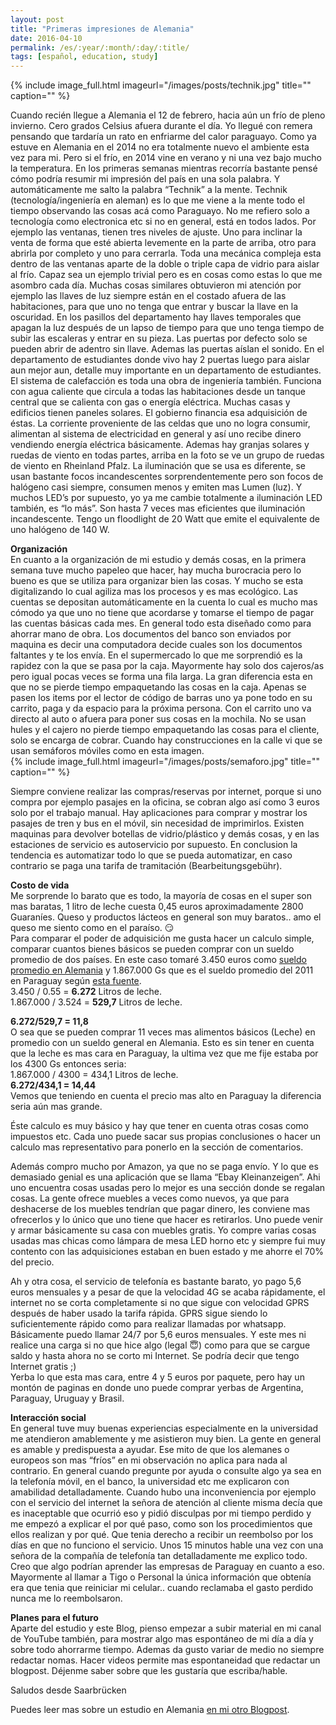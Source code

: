```yaml
---
layout: post
title: "Primeras impresiones de Alemania"
date: 2016-04-10
permalink: /es/:year/:month/:day/:title/
tags: [español, education, study]
---
```


{% include image_full.html imageurl="/images/posts/technik.jpg" title="" caption="" %}

Cuando recién llegue a Alemania el 12 de febrero, hacia aún un frío de pleno invierno. Cero grados Celsius afuera durante el día. Yo llegué con remera pensando que tardaría un rato en enfriarme del calor paraguayo. Como ya estuve en Alemania en el 2014 no era totalmente nuevo el ambiente esta vez para mi. Pero si el frío, en 2014 vine en verano y ni una vez bajo mucho la temperatura. <!--more-->
En los primeras semanas mientras recorría bastante pensé cómo podría resumir mi impresión del país en una sola palabra. Y automáticamente me salto la palabra “Technik” a la mente. Technik (tecnología/ingeniería en aleman) es lo que me viene a la mente todo el tiempo observando las cosas acá como Paraguayo. No me refiero solo a tecnología como electronica etc si no en general, está en todos lados. Por ejemplo las ventanas, tienen tres niveles de ajuste. Uno para inclinar la venta de forma que esté abierta levemente en la parte de arriba, otro para abrirla por completo y uno para cerrarla. Toda una mecánica compleja esta dentro de las ventanas aparte de la doble o triple capa de vidrio para aislar al frío. Capaz sea un ejemplo trivial pero es en cosas como estas lo que me asombro cada día. Muchas cosas similares obtuvieron mi atención por ejemplo las llaves de luz siempre están en el costado afuera de las habitaciones, para que uno no tenga que entrar y buscar la llave en la oscuridad. En los pasillos del departamento hay llaves temporales que apagan la luz después de un lapso de tiempo para que uno tenga tiempo de subir las escaleras y entrar en su pieza. Las puertas por defecto solo se pueden abrir de adentro sin llave. Ademas las puertas aíslan el sonido. En el departamento de estudiantes donde vivo hay 2 puertas luego para aislar aun mejor aun, detalle muy importante en un departamento de estudiantes. El sistema de calefacción es toda una obra de ingeniería también. Funciona con agua caliente que circula a todas las habitaciones desde un tanque central que se calienta con gas o energía eléctrica. Muchas casas y edificios tienen paneles solares. El gobierno financia esa adquisición de éstas. La corriente proveniente de las celdas que uno no logra consumir, alimentan al sistema de electricidad en general y así uno recibe dinero vendiendo energía eléctrica básicamente. Ademas hay granjas solares y ruedas de viento en todas partes, arriba en la foto se ve un grupo de ruedas de viento en Rheinland Pfalz. La iluminación que se usa es diferente, se usan bastante focos incandescentes sorprendentemente pero son focos de halógeno casi siempre, consumen menos y emiten mas Lumen (luz). Y muchos LED’s por supuesto, yo ya me cambie totalmente a iluminación LED también, es “lo más”. Son hasta 7 veces mas eficientes que iluminación incandescente. Tengo un floodlight de 20 Watt que emite el equivalente de uno halógeno de 140 W.


**Organización**  
En cuanto a la organización de mi estudio y demás cosas, en la primera semana tuve mucho papeleo que hacer, hay mucha burocracia pero lo bueno es que se utiliza para organizar bien las cosas. Y mucho se esta digitalizando lo cual agiliza mas los procesos y es mas ecológico. Las cuentas se depositan automáticamente en la cuenta lo cual es mucho mas cómodo ya que uno no tiene que acordarse y tomarse el tiempo de pagar las cuentas básicas cada mes. En general todo esta diseñado como para ahorrar mano de obra. Los documentos del banco son enviados por maquina es decir una computadora decide cuales son los documentos faltantes y te los envía. En el supermercado lo que me sorprendió es la rapidez con la que se pasa por la caja. Mayormente hay solo dos cajeros/as pero igual pocas veces se forma una fila larga. La gran diferencia esta en que no se pierde tiempo empaquetando las cosas en la caja. Apenas se pasen los items por el lector de código de barras uno ya pone todo en su carrito, paga y da espacio para la próxima persona. Con el carrito uno va directo al auto o afuera para poner sus cosas en la mochila. No se usan hules y el cajero no pierde tiempo empaquetando las cosas para el cliente, solo se encarga de cobrar.
Cuando hay construcciones en la calle vi que se usan semáforos móviles como en esta imagen.  
{% include image_full.html imageurl="/images/posts/semaforo.jpg" title="" caption="" %}

Siempre conviene realizar las compras/reservas por internet, porque si uno compra por ejemplo pasajes en la oficina, se cobran algo así como 3 euros solo por el trabajo manual. Hay aplicaciones para comprar y mostrar los pasajes de tren y bus en el móvil, sin necesidad de imprimirlos.
Existen maquinas para devolver botellas de vidrio/plástico y demás cosas, y en las estaciones de servicio es autoservicio por supuesto. En conclusion la tendencia es automatizar todo lo que se pueda automatizar, en caso contrario se paga una tarifa de tramitación (Bearbeitungsgebühr).

**Costo de vida**  
Me sorprende lo barato que es todo, la mayoría de cosas en el super son mas baratas, 1 litro de leche cuesta 0,45 euros aproximadamente 2800 Guaraníes. Queso y productos lácteos en general son muy baratos.. amo el queso me siento como en el paraíso. 😏  
Para comparar el poder de adquisición me gusta hacer un calculo simple, comparar cuantos bienes básicos se pueden comprar con un sueldo promedio de dos países. En este caso tomaré 3.450 euros como [sueldo promedio en Alemania](https://www.absolventa.de/karriereguide/arbeitsentgelt/durchschnittsgehalt) y 1.867.000 Gs que es el sueldo promedio del 2011 en Paraguay según [esta fuente](http://www.tusalario.org/paraguay/Portada/salario/salarios-promedio).  
3.450 / 0.55 = **6.272** Litros de leche.  
1.867.000  / 3.524 = **529,7** Litros de leche.  

**6.272/529,7 = 11,8**   
O sea que se pueden comprar 11 veces mas alimentos básicos (Leche) en promedio con un sueldo general en Alemania. Esto es sin tener en cuenta que la leche es mas cara en Paraguay, la ultima vez que me fije estaba por los 4300 Gs entonces seria:  
1.867.000  / 4300 = 434,1 Litros de leche.  
**6.272/434,1 = 14,44**  
Vemos que teniendo en cuenta el precio mas alto en Paraguay la diferencia seria aún mas grande.

Éste calculo es muy básico y hay que tener en cuenta otras cosas como impuestos etc. Cada uno puede sacar sus propias conclusiones o hacer un calculo mas representativo para ponerlo en la sección de comentarios.

Además compro mucho por Amazon, ya que no se paga envío. Y lo que es demasiado genial es una aplicación que se llama “Ebay Kleinanzeigen”. Ahi uno encuentra cosas usadas pero lo mejor es una sección donde se regalan cosas. La gente ofrece muebles a veces como nuevos, ya que para deshacerse de los muebles tendrían que pagar dinero, les conviene mas ofrecerlos y lo único que uno tiene que hacer es retirarlos. Uno puede venir y armar básicamente su casa con muebles gratis. Yo compre varias cosas usadas mas chicas como lámpara de mesa LED horno etc y siempre fui muy contento con las adquisiciones estaban en buen estado y me ahorre el 70% del precio.

Ah y otra cosa, el servicio de telefonía es bastante barato, yo pago 5,6 euros mensuales y a pesar de que la velocidad 4G se acaba rápidamente, el internet no se corta completamente si no que sigue con velocidad GPRS después de haber usado la tarifa rápida. GPRS sigue siendo lo suficientemente rápido como para realizar llamadas por whatsapp. Básicamente puedo llamar 24/7 por 5,6 euros mensuales. Y este mes ni realice una carga si no que hice algo (legal 😇) como para que se cargue saldo y hasta ahora no se corto mi Internet. Se podría decir que tengo Internet gratis ;)  
Yerba lo que esta mas cara, entre 4 y 5 euros por paquete, pero hay un montón de paginas en donde uno puede comprar yerbas de Argentina, Paraguay, Uruguay y Brasil.  

**Interacción social**  
En general tuve muy buenas experiencias especialmente en la universidad me atendieron amablemente y me asistieron muy bien. La gente en general es amable y predispuesta a ayudar. Ese mito de que los alemanes o europeos son mas “fríos” en mi observación no aplica para nada al contrario. En general cuando pregunte por ayuda o consulte algo ya sea en la telefonía móvil, en el banco, la universidad etc me explicaron con amabilidad detalladamente. Cuando hubo una inconveniencia por ejemplo con el servicio del internet la señora de atención al cliente misma decía que es inaceptable que ocurrió eso y pidió disculpas por mi tiempo perdido y me empezó a explicar el por qué paso, como son los procedimientos que ellos realizan y por qué. Que tenia derecho a recibir un reembolso por los días en que no funciono el servicio. Unos 15 minutos hable una vez con una señora de la compañía de telefonía tan detalladamente me explico todo. Creo que algo podrían aprender las empresas de Paraguay en cuanto a eso. Mayormente al llamar a Tigo o Personal la única información que obtenía era que tenia que reiniciar mi celular.. cuando reclamaba el gasto perdido nunca me lo reembolsaron.

**Planes para el futuro**  
Aparte del estudio y este Blog, pienso empezar a subir material en mi canal de YouTube también, para mostrar algo mas espontáneo de mi día a día y sobre todo ahorrarme tiempo. Ademas da gusto variar de medio no siempre redactar nomas. Hacer videos permite mas espontaneidad que redactar un blogpost.
Déjenme saber sobre que les gustaría que escriba/hable.

Saludos desde Saarbrücken  


Puedes leer mas sobre un estudio en Alemania [en mi otro Blogpost](http://karlheinzniebuhr.github.io/es/2015/12/27/apuntando-a-un-estudio-en-alemania/).
